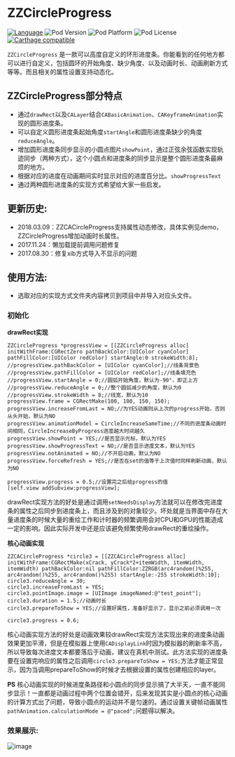 # ZZCircleProgress

[![Language](https://img.shields.io/badge/Language-%20Objective--C%20-orange.svg)](https://img.shields.io/badge/Language-%20Objective--C%20-orange.svg)
![Pod Version](https://img.shields.io/cocoapods/v/ZZCircleProgress.svg?style=flat)
![Pod Platform](https://img.shields.io/cocoapods/p/ZZCircleProgress.svg?style=flat)
![Pod License](https://img.shields.io/cocoapods/l/ZZCircleProgress.svg?style=flat)
[![Carthage compatible](https://img.shields.io/badge/Carthage-compatible-4BC51D.svg?style=flat)](https://github.com/Carthage/Carthage)

`ZZCircleProgress` 是一款可以高度自定义的环形进度条。你能看到的任何地方都可以进行自定义，包括圆环的开始角度、缺少角度、以及动画时长、动画刷新方式等等。而且相关的属性设置支持动态化。

## ZZCircleProgress部分特点
* 通过`drawRect`以及`CALayer`结合`CABasicAnimation`、`CAKeyframeAnimation`实现的圆形进度条。
* 可以自定义圆形进度条起始角度`startAngle`和圆形进度条缺少的角度`reduceAngle`。
* 增加圆形进度条同步显示的小圆点图片`showPoint`，通过正弦余弦函数实现轨迹同步（两种方式），这个小圆点和进度条的同步显示是整个圆形进度条最麻烦的地方。
* 根据对应的进度在动画期间实时显示对应的进度百分比。`showProgressText`
* 通过两种圆形进度条的实现方式希望给大家一些启发。


## 更新历史:
* 2018.03.09：ZZCACircleProgress支持属性动态修改，具体实例见demo，ZZCircleProgress增加动画时长属性。
* 2017.11.24：懒加载提前调用问题修复
* 2017.08.30：修复xib方式导入不显示的问题


## 使用方法: 
* 选取对应的实现方式文件夹内容拷贝到项目中并导入对应头文件。
        
### 初始化 

**drawRect实现**

```
ZZCircleProgress *progressView = [[ZZCircleProgress alloc] initWithFrame:CGRectZero pathBackColor:[UIColor cyanColor] pathFillColor:[UIColor redColor] startAngle:0 strokeWidth:8];
//progressView.pathBackColor = [UIColor cyanColor];//线条背景色
//progressView.pathFillColor = [UIColor redColor];//线条填充色
//progressView.startAngle = 0;//圆弧开始角度，默认为-90°，即正上方
//progressView.reduceAngle = 0;//整个圆弧减少的角度，默认为0
//progressView.strokeWidth = 8;//线宽，默认为10
progressView.frame = CGRectMake(100, 100, 150, 150);
progressView.increaseFromLast = NO;//为YES动画则从上次的progress开始，否则从头开始，默认为NO
progressView.animationModel = CircleIncreaseSameTime;//不同的进度条动画时间相同，CircleIncreaseByProgress进度越大时间越久
progressView.showPoint = YES;//是否显示光标，默认为YES
progressView.showProgressText = NO;//是否显示进度文本，默认为YES
progressView.notAnimated = NO;//不开启动画，默认为NO
progressView.forceRefresh = YES;//是否在set的值等于上次值时同样刷新动画，默认为NO

progressView.progress = 0.5;//设置完之后给progress的值
[self.view addSubview:progressView];

```

drawRect实现方法的好处是通过调用`setNeedsDisplay`方法就可以在修改完进度条的属性之后同步到进度条上，而且涉及到的对象较少。坏处就是当界面中存在大量进度条的时候大量的重绘工作和计时器的频繁调用会对CPU和GPU的性能造成一定的影响。因此实际开发中还是应该避免频繁使用drawRect的重绘操作。


**核心动画实现**

```
ZZCACircleProgress *circle3 = [[ZZCACircleProgress alloc] initWithFrame:CGRectMake(xCrack, yCrack*2+itemWidth, itemWidth, itemWidth) pathBackColor:nil pathFillColor:ZZRGB(arc4random()%255, arc4random()%255, arc4random()%255) startAngle:-255 strokeWidth:10];
circle3.reduceAngle = 30;
circle3.increaseFromLast = YES;
circle3.pointImage.image = [UIImage imageNamed:@"test_point"];
circle3.duration = 1.5;//动画时长
circle3.prepareToShow = YES;//设置好属性，准备好显示了，显示之前必须调用一次

circle3.progress = 0.6;

```
核心动画实现方法的好处是动画效果较drawRect实现方法实现出来的进度条动画效果更加平滑，但是在模拟器上使用`CADisplayLink`时因为模拟器的刷新率不高，所以导致每次进度文本都要落后于动画，建议在真机中测试。此方法实现的进度条要在设置完响应的属性之后调用`circle3.prepareToShow = YES;`方法才能正常显示，因为当调用prepareToShow的时候才去根据设置的属性创建相应的layer。

**PS**
核心动画实现的时候进度条路径和小圆点的同步显示搞了大半天，一直不能同步显示！一直都是动画过程中两个位置会错开，后来发现其实是小圆点的核心动画的计算方式出了问题，导致小圆点的运动并不是匀速的。通过设置关键帧动画属性`pathAnimation.calculationMode = @"paced";`问题得以解决。

### 效果展示:

![image](https://github.com/zhouxing5311/ZZCircleProgress/blob/master/ZZCircleProgress.gif) 


